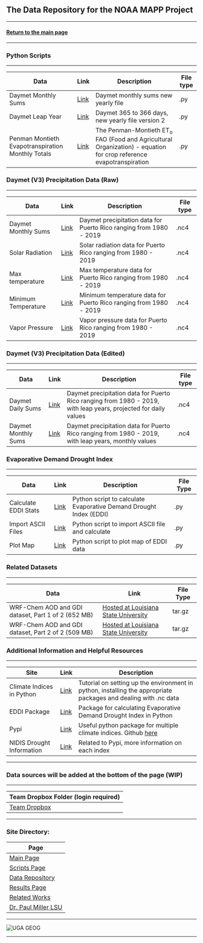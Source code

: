 ## The Data Repository for the NOAA MAPP Project

---

#### [Return to the main page](/index.md)

---

### Python Scripts

---

| Data | Link | Description | File type |
| --- | --- | --- | --- |
| Daymet Monthly Sums | [Link](https://www.dropbox.com/s/zeau7z3lm288ef7/daymet_monthlysums_newyearlyfile.py?dl=0) | Daymet monthly sums new yearly file | .py |
| Daymet Leap Year | [Link](https://www.dropbox.com/s/3h4awvjhx3jcg96/daymetleap365_to_366_newyearlyfile_v2.py?dl=0) | Daymet 365 to 366 days, new yearly file version 2 | .py |
| Penman Montieth Evapotranspiration Monthly Totals | [Link](https://www.dropbox.com/s/n9ulipc00oek8v9/ETo_FAO_PenmanMonteith_montly_climatology_Final.py?dl=0) | The Penman-Montieth ET<sub>o</sub> FAO (Food and Agricultural Organization) - equation for crop reference evapotranspiration  | .py |

### Daymet (V3) Precipitation Data (Raw) 

---

| Data | Link | Description | File type |
| --- | --- | --- | --- |
| Daymet Monthly Sums | [Link](https://www.dropbox.com/sh/vbnxzmk90iidnhm/AABE_799urx71xU_acC4kzbja?dl=0) | Daymet precipitation data for Puerto Rico ranging from 1980 - 2019 | .nc4 |
| Solar Radiation | [Link](https://www.dropbox.com/sh/ysljbaz7627odyd/AADEc5F4c8Rrbyx0w--_581Ma?dl=0) | Solar radiation data for Puerto Rico ranging from 1980 - 2019 | .nc4 |
| Max temperature | [Link](https://www.dropbox.com/sh/ao8spimeer11glg/AACuzRdu99F_EDlSjeQ0w2tUa?dl=0) | Max temperature data for Puerto Rico ranging from 1980 - 2019 | .nc4 |
| Minimum Temperature | [Link](https://www.dropbox.com/sh/ao8spimeer11glg/AACuzRdu99F_EDlSjeQ0w2tUa?dl=0) | Minimum temperature data for Puerto Rico ranging from 1980 - 2019 | .nc4 |
| Vapor Pressure | [Link](https://www.dropbox.com/sh/3n4h914ahtax1rw/AABURUvjJwA7cdsYLsGPVc_Ua?dl=0) | Vapor pressure data for Puerto Rico ranging from 1980 - 2019 | .nc4 |


### Daymet (V3) Precipitation Data (Edited) 

---

| Data | Link | Description | File type |
| --- | --- | --- | --- |
| Daymet Daily Sums | [Link](https://www.dropbox.com/s/zb2qhp8z59mdf40/daymet_v3_prcp_1980-2019_w366dayLeapYr_LtLnTm_wProj_daily_puertorico.nc4?dl=0) | Daymet precipitation data for Puerto Rico ranging from 1980 - 2019, with leap years, projected for daily values | .nc4 |
| Daymet Monthly Sums | [Link](https://www.dropbox.com/s/z6h79prjzqvf3z9/daymet_v3_prcp_1980-2019_w366dayLeapYr_LtLnTm_wProj_monTots_puertorico_v2.nc4?dl=0) | Daymet precipitation data for Puerto Rico ranging from 1980 - 2019, with leap years, monthly values | .nc4 |


### Evaporative Demand Drought Index

---

| Data | Link | Description | File Type |
| --- | --- | --- | --- |
| Calculate EDDI Stats | [Link](https://www.dropbox.com/s/40bw46xlmndmwkb/calc_EDDI_stats_climo.py?dl=0) | Python script to calculate Evaporative Demand Drought Index (EDDI) | .py |
| Import ASCII Files | [Link](https://www.dropbox.com/s/a43mpmimxrlxxe1/eddi_import_ascii_calculate.py?dl=0) | Python script to import ASCII file and calculate | .py | 
| Plot Map | [Link](https://www.dropbox.com/s/qdxitxoe1ydw4kb/eddi_plotmap.py?dl=0) | Python script to plot map of EDDI data | .py |

### Related Datasets

---

| Data | Link | File Type |
| --- | --- | --- |
| WRF-Chem AOD and GDI dataset, Part 1 of 2 (652 MB) | [Hosted at Louisiana State University](https://faculty.lsu.edu/paulmiller/data/miller_etal_2020_jgr_wrf-chem_p1.tar.gz) | tar.gz |
| WRF-Chem AOD and GDI dataset, Part 2 of 2 (509 MB) | [Hosted at Louisiana State University](https://faculty.lsu.edu/paulmiller/data/miller_etal_2020_jgr_wrf-chem_p2.tar.gz) | tar.gz |

### Additional Information and Helpful Resources

---

| Site | Link | Description | 
| --- | --- | --- |
| Climate Indices in Python | [Link](https://climate-indices.readthedocs.io/en/latest/) | Tutorial on setting up the environment in python, installing the appropriate packages and dealing with .nc data | 
| EDDI Package | [Link](https://github.com/WSWUP/evaporative-demand-drought-index) | Package for calculating Evaporative Demand Drought Index in Python |
| Pypi | [Link](https://pypi.org/project/climate-indices/) | Useful python package for multiple climate indices. Github [here](https://github.com/monocongo/climate_indices/tree/master/src/climate_indices) |
| NIDIS Drought Information | [Link](https://www.drought.gov/data-maps-tools/climate-and-drought-indices-python-spi-spei-pet) | Related to Pypi, more information on each index |

---

### Data sources will be added at the bottom of the page (WIP)

---

| Team Dropbox Folder (login required) |
| --- |
| [Team Dropbox](https://www.dropbox.com/sh/rebnh5atu8uown1/AAAy1heflMWmfQtx1yk7BRq2a?dl=0) |

---

### Site Directory:

| Page | 
| --- |
| [Main Page](/index.md) |
| [Scripts Page](/script_page.md) |
| [Data Repository](/data_page.md) |
| [Results Page](/results_page.md) | 
| [Related Works](/related_works.md) |
| [Dr. Paul Miller LSU](https://faculty.lsu.edu/paulmiller/research_data.php) |

---

![UGA GEOG](https://user-images.githubusercontent.com/89209768/132540951-e0989910-3adc-4abb-8dfd-7d981694d76b.png)

---
